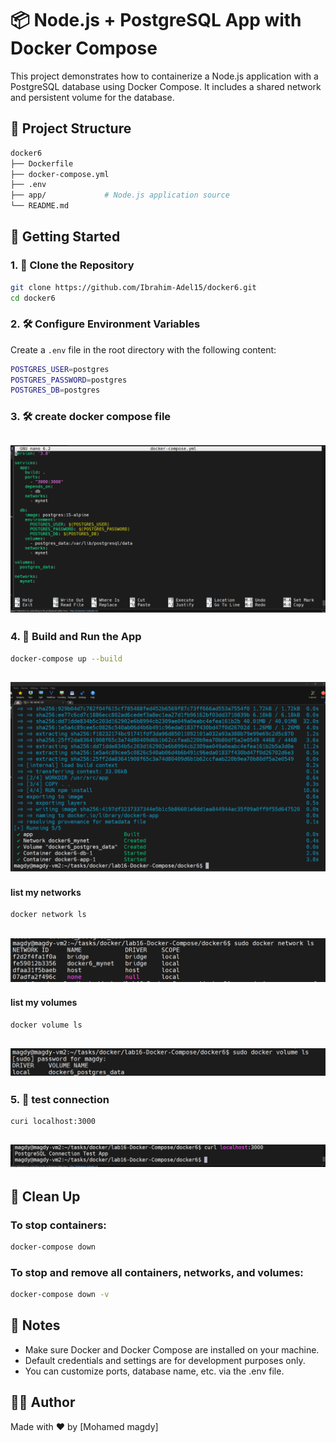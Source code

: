 # 📦 Node.js + PostgreSQL App with Docker Compose
This project demonstrates how to containerize a Node.js application with a PostgreSQL database using Docker Compose.
It includes a shared network and persistent volume for the database.

## 📁 Project Structure

```bash
docker6
├── Dockerfile
├── docker-compose.yml
├── .env
├── app/             # Node.js application source
└── README.md
```

## 🚀 Getting Started
### 1. 🔁 Clone the Repository

```bash
git clone https://github.com/Ibrahim-Adel15/docker6.git
cd docker6
```

### 2. 🛠 Configure Environment Variables

Create a `.env` file in the root directory with the following content:
```bash
POSTGRES_USER=postgres
POSTGRES_PASSWORD=postgres
POSTGRES_DB=postgres
```
### 3. 🛠 create docker compose file 

![image](https://github.com/Mohamedmagdy220/iVolve-OTJ-/blob/main/docker/lab16-Docker-Compose/docker%20compose%20file.png)
---

### 4. 🐳 Build and Run the App

```bash
docker-compose up --build
```
![image](https://github.com/Mohamedmagdy220/iVolve-OTJ-/blob/main/docker/lab16-Docker-Compose/docker%20compose%20up.png)
---
#### list my networks
```bash
docker network ls
```
![image](https://github.com/Mohamedmagdy220/iVolve-OTJ-/blob/main/docker/lab16-Docker-Compose/networks.png)
---

#### list my volumes
```bash
docker volume ls
```
![image](https://github.com/Mohamedmagdy220/iVolve-OTJ-/blob/main/docker/lab16-Docker-Compose/volume.png)
---

### 5. 🐳 test connection

```bash
curi localhost:3000
```
![image](https://github.com/Mohamedmagdy220/iVolve-OTJ-/blob/main/docker/lab16-Docker-Compose/test.png)
---


## 🧹 Clean Up

### To stop containers:

```bash
docker-compose down
```

### To stop and remove all containers, networks, and volumes:

```bash
docker-compose down -v
```

## 📎 Notes

- Make sure Docker and Docker Compose are installed on your machine.
- Default credentials and settings are for development purposes only.
- You can customize ports, database name, etc. via the .env file.

## 👨‍💻 Author
Made with ❤️ by [Mohamed magdy]



